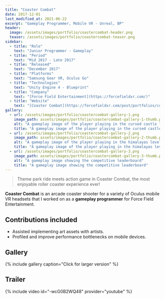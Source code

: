 ```yaml
---
title: "Coaster Combat"
date: 2017-12-01
last_modified_at: 2021-06-22
excerpt: "Gameplay Programmer, Mobile VR - Unreal, BP"
header:
  image: /assets/images/portfolio/coastercombat-header.png
  teaser: /assets/images/portfolio/coastercombat-teaser.png
sidebar:
  - title: "Role"
    text: "Junior Programmer - Gameplay"
  - title: "Period"
    text: "Mid 2017 - Late 2017"
  - title: "Released"
    text: "December 2017"
  - title: "Platforms"
    text: "Samsung Gear VR, Oculus Go"
  - title: "Technologies"
    text: "Unity Engine 4 - Blueprint"  
  - title: "Company"
    text: "[Force Field Entertainment](https://forcefieldxr.com/)"
  - title: "Website"
    text: "[Coaster Combat](https://forcefieldxr.com/post/portfolios/coaster-combat/)"
gallery:
  - url: /assets/images/portfolio/coastercombat-gallery-1.png
    image_path: assets/images/portfolio/coastercombat-gallery-1-thumb.png
    alt: "A gameplay image of the player playing in the cursed castle level."
    title: "A gameplay image of the player playing in the cursed castle level."
  - url: /assets/images/portfolio/coastercombat-gallery-2.png
    image_path: assets/images/portfolio/coastercombat-gallery-2-thumb.png
    alt: "A gameplay image of the player playing in the himalayas level."
    title: "A gameplay image of the player playing in the himalayas level."
  - url: /assets/images/portfolio/coastercombat-gallery-3.png
    image_path: assets/images/portfolio/coastercombat-gallery-3-thumb.png
    alt: "A gameplay image showing the competitive leaderboard"
    title: "A gameplay image showing the competitive leaderboard"
---
```

> Theme park ride meets action game in Coaster Combat, the most enjoyable roller coaster experience ever!

**Coaster Combat** is an arcade coaster shooter for a variety of Oculus mobile VR headsets that I worked on as a **gameplay programmer** for Force Field Entertainment.

## Contributions included
- Assisted implementing art assets with artists.
- Profiled and improve performance bottlenecks on mobile devices.

## Gallery
{% include gallery caption="Click for larger version" %}

## Trailer
{% include video id="-wcG0B2WQ48" provider="youtube" %}